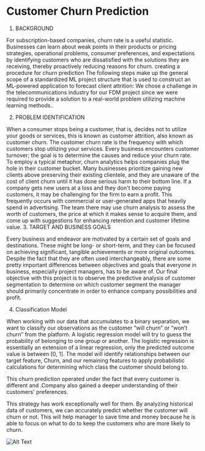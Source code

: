 # **Customer Churn Prediction**
1.	BACKGROUND

For subscription-based companies, churn rate is a useful statistic. Businesses can learn about weak points in their products or pricing strategies, operational problems, consumer preferences, and expectations by identifying customers who are dissatisfied with the solutions they are receiving, thereby proactively reducing reasons for churn.
creating a procedure for churn prediction The following steps make up the general scope of a standardized ML project structure that is used to construct an ML-powered application to forecast client attrition:
We chose a challenge in the telecommunications industry for our FDM project since we were required to provide a solution to a real-world problem utilizing machine learning methods..


2.	PROBLEM IDENTIFICATION

When a consumer stops being a customer, that is, decides not to utilize your goods or services, this is known as customer attrition, also known as customer churn. The customer churn rate is the frequency with which customers stop utilizing your services. Every business encounters customer turnover; the goal is to determine the causes and reduce your churn rate.
To employ a typical metaphor, churn analytics helps companies plug the hole in their customer bucket. Many businesses prioritize gaining new clients above preserving their existing clientele, and they are unaware of the cost of client churn until it has done serious harm to their bottom line. If a company gets new users at a loss and they don't become paying customers, it may be challenging for the firm to earn a profit. This frequently occurs with commercial or user-generated apps that heavily spend in advertising. The team there may use churn analysis to assess the worth of customers, the price at which it makes sense to acquire them, and come up with suggestions for enhancing retention and customer lifetime value. 
3.	TARGET AND BUSINESS GOALS

Every business and endeavor are motivated by a certain set of goals and destinations. These might be long- or short-term, and they can be focused on achieving significant, tangible achievements or more original outcomes. Despite the fact that they are often used interchangeably, there are some pretty important differences between objectives and goals that everyone in business, especially project managers, has to be aware of. Our final objective with this project is to observe the predictive analysis of customer segmentation to determine on which customer segment the manager should primarily concentrate in order to enhance company possibilities and profit.

4.	Classification Model

When working with our data that accumulates to a binary separation, we want to classify our observations as the customer “will churn” or “won’t churn” from the platform. A logistic regression model will try to guess the probability of belonging to one group or another. The logistic regression is essentially an extension of a linear regression, only the predicted outcome value is between [0, 1]. The model will identify relationships between our target feature, Churn, and our remaining features to apply probabilistic calculations for determining which class the customer should belong to. 

This churn prediction operated under the fact that every customer is different and .Company also gained a deeper understanding of their customers' preferences.

This strategy has work exceptionally well for them. By analyzing historical data of customers, we can accurately predict whether the customer will churn or not. This will help manager to save time and money because he is able to focus on what to do to keep the customers who are more likely to churn.


![Alt Text](streamlit-app.gif)
